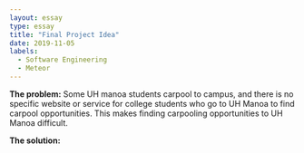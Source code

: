 ```yaml
---
layout: essay
type: essay
title: "Final Project Idea"
date: 2019-11-05
labels:
  - Software Engineering
  - Meteor
---
```


<b>The problem:</b> </n>
Some UH manoa students carpool to campus, and there is no specific website or service for college students who go to UH Manoa to find carpool opportunities. This makes finding carpooling opportunities to UH Manoa difficult. 

<b>The solution:</b> 
